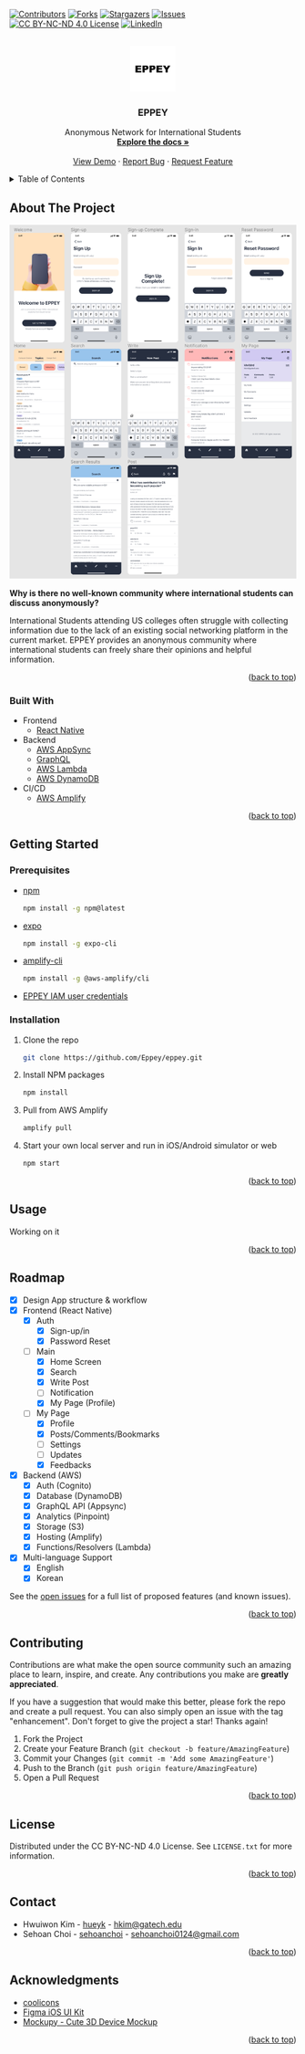 <div id="top"></div>

<!-- PROJECT SHIELDS -->

[![Contributors][contributors-shield]][contributors-url]
[![Forks][forks-shield]][forks-url]
[![Stargazers][stars-shield]][stars-url]
[![Issues][issues-shield]][issues-url]
[![CC BY-NC-ND 4.0 License][license-shield]][license-url]
[![LinkedIn][linkedin-shield]][linkedin-url]

<!-- PROJECT LOGO -->
<br />
<div align="center">
  <a href="https://github.com/Eppey/eppey">
    <img src="assets/images/eppey.png" alt="Logo" width="80" height="80">
  </a>

  <h3 align="center">EPPEY</h3>

  <p align="center">
    Anonymous Network for International Students
    <br />
    <a href="https://github.com/Eppey/eppey"><strong>Explore the docs »</strong></a>
    <br />
    <br />
    <a href="https://youtu.be/9Qi1FjR9_Bo">View Demo</a>
    ·
    <a href="https://github.com/Eppey/eppey/issues">Report Bug</a>
    ·
    <a href="https://github.com/Eppey/eppey/issues">Request Feature</a>
  </p>
</div>

<!-- TABLE OF CONTENTS -->
<details>
  <summary>Table of Contents</summary>
  <ol>
    <li>
      <a href="#about-the-project">About The Project</a>
      <ul>
        <li><a href="#built-with">Built With</a></li>
      </ul>
    </li>
    <li>
      <a href="#getting-started">Getting Started</a>
      <ul>
        <li><a href="#prerequisites">Prerequisites</a></li>
        <li><a href="#installation">Installation</a></li>
      </ul>
    </li>
    <li><a href="#usage">Usage</a></li>
    <li><a href="#roadmap">Roadmap</a></li>
    <li><a href="#contributing">Contributing</a></li>
    <li><a href="#license">License</a></li>
    <li><a href="#contact">Contact</a></li>
    <li><a href="#acknowledgments">Acknowledgments</a></li>
  </ol>
</details>

<!-- ABOUT THE PROJECT -->

## About The Project

[![Product Name Screen Shot][product-screenshot]](https://example.com)

**Why is there no well-known community where international students can discuss anonymously?**

International Students attending US colleges often struggle with collecting information due to the lack of an existing social networking platform in the current market. EPPEY provides an anonymous community where international students can freely share their opinions and helpful information.

<p align="right">(<a href="#top">back to top</a>)</p>

### Built With

- Frontend
  - [React Native](https://reactnative.dev)
- Backend
  - [AWS AppSync](https://aws.amazon.com/appsync/)
  - [GraphQL](https://graphql.org)
  - [AWS Lambda](https://aws.amazon.com/lambda/)
  - [AWS DynamoDB](https://aws.amazon.com/dynamodb/)
- CI/CD
  - [AWS Amplify](https://aws.amazon.com/amplify/)

<p align="right">(<a href="#top">back to top</a>)</p>

<!-- GETTING STARTED -->

## Getting Started

### Prerequisites

- [npm](https://www.npmjs.com/)
  ```sh
  npm install -g npm@latest
  ```
- [expo](https://docs.expo.dev)
  ```sh
  npm install -g expo-cli
  ```
- [amplify-cli](https://docs.amplify.aws/cli/start/install/)
  ```sh
  npm install -g @aws-amplify/cli
  ```
- [EPPEY IAM user credentials](https://aws.amazon.com/iam/)

### Installation

1. Clone the repo
   ```sh
   git clone https://github.com/Eppey/eppey.git
   ```
2. Install NPM packages
   ```sh
   npm install
   ```
3. Pull from AWS Amplify
   ```sh
   amplify pull
   ```
4. Start your own local server and run in iOS/Android simulator or web
   ```sh
   npm start
   ```

<p align="right">(<a href="#top">back to top</a>)</p>

<!-- USAGE EXAMPLES -->

## Usage

Working on it

<p align="right">(<a href="#top">back to top</a>)</p>

<!-- ROADMAP -->

## Roadmap

- [x] Design App structure & workflow
- [x] Frontend (React Native)
  - [x] Auth
    - [x] Sign-up/in
    - [x] Password Reset
  - [ ] Main
    - [x] Home Screen
    - [x] Search
    - [x] Write Post
    - [ ] Notification
    - [x] My Page (Profile)
  - [ ] My Page
    - [x] Profile
    - [x] Posts/Comments/Bookmarks
    - [ ] Settings
    - [ ] Updates
    - [x] Feedbacks
- [x] Backend (AWS)
  - [x] Auth (Cognito)
  - [x] Database (DynamoDB)
  - [x] GraphQL API (Appsync)
  - [x] Analytics (Pinpoint)
  - [x] Storage (S3)
  - [x] Hosting (Amplify)
  - [x] Functions/Resolvers (Lambda)
- [x] Multi-language Support
  - [x] English
  - [x] Korean

See the [open issues](https://github.com/Eppey/eppey/issues) for a full list of proposed features (and known issues).

<p align="right">(<a href="#top">back to top</a>)</p>

<!-- CONTRIBUTING -->

## Contributing

Contributions are what make the open source community such an amazing place to learn, inspire, and create. Any contributions you make are **greatly appreciated**.

If you have a suggestion that would make this better, please fork the repo and create a pull request. You can also simply open an issue with the tag "enhancement".
Don't forget to give the project a star! Thanks again!

1. Fork the Project
2. Create your Feature Branch (`git checkout -b feature/AmazingFeature`)
3. Commit your Changes (`git commit -m 'Add some AmazingFeature'`)
4. Push to the Branch (`git push origin feature/AmazingFeature`)
5. Open a Pull Request

<p align="right">(<a href="#top">back to top</a>)</p>

<!-- LICENSE -->

## License

Distributed under the CC BY-NC-ND 4.0 License. See `LICENSE.txt` for more information.

<p align="right">(<a href="#top">back to top</a>)</p>

<!-- CONTACT -->

## Contact

- Hwuiwon Kim - [hueyk](http://linkedin.com/in/hueyk/) - hkim@gatech.edu
- Sehoan Choi - [sehoanchoi](https://www.linkedin.com/in/sehoanchoi/) - sehoanchoi0124@gmail.com

<p align="right">(<a href="#top">back to top</a>)</p>

<!-- ACKNOWLEDGMENTS -->

## Acknowledgments

- [coolicons](https://www.figma.com/community/file/800815864899415771)
- [Figma iOS UI Kit](https://www.figma.com/community/file/809487622678629513)
- [Mockupy - Cute 3D Device Mockup](https://www.figma.com/community/file/1052097126940064675)

<p align="right">(<a href="#top">back to top</a>)</p>

<!-- MARKDOWN LINKS & IMAGES -->
<!-- https://www.markdownguide.org/basic-syntax/#reference-style-links -->

[contributors-shield]: https://img.shields.io/github/contributors/Eppey/eppey.svg?style=for-the-badge
[contributors-url]: https://github.com/Eppey/eppey/graphs/contributors
[forks-shield]: https://img.shields.io/github/forks/Eppey/eppey.svg?style=for-the-badge
[forks-url]: https://github.com/Eppey/eppey/network/members
[stars-shield]: https://img.shields.io/github/stars/Eppey/eppey.svg?style=for-the-badge
[stars-url]: https://github.com/Eppey/eppey/stargazers
[issues-shield]: https://img.shields.io/github/issues/Eppey/eppey?style=for-the-badge
[issues-url]: https://github.com/Eppey/eppey/issues
[license-shield]: https://img.shields.io/badge/license-CC%20BY--NC--ND%204.0-green?style=for-the-badge
[license-url]: https://github.com/Eppey/eppey/blob/main/LICENSE.md
[linkedin-shield]: https://img.shields.io/badge/-LinkedIn-black.svg?style=for-the-badge&logo=linkedin&colorB=555
[linkedin-url]: https://www.linkedin.com/company/eppey/
[product-screenshot]: assets/images/workflow.png
